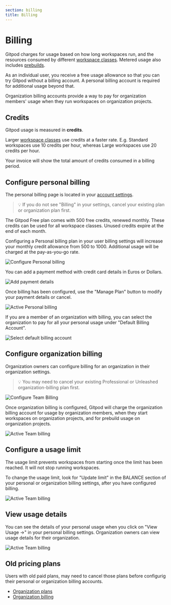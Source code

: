 ```yaml
---
section: billing
title: Billing
---
```


<script context="module">
  export const prerender = true;
</script>

# Billing

Gitpod charges for usage based on how long workspaces run, and the resources consumed by different [workspace classes](/docs/configure/workspaces/workspace-classes). Metered usage also includes [prebuilds](/docs/configure/projects/prebuilds).

As an individual user, you receive a free usage allowance so that you can try Gitpod without a billing account. A personal billing account is required for additional usage beyond that.

Organization billing accounts provide a way to pay for organization members' usage when they run workspaces on organization projects.

## Credits

Gitpod usage is measured in **credits**.

Larger [workspace classes](/docs/configure/workspaces/workspace-classes) use credits at a faster rate. E.g. Standard workspaces use 10 credits per hour, whereas Large workspaces use 20 credits per hour.

Your invoice will show the total amount of credits consumed in a billing period.

## Configure personal billing

The personal billing page is located in your [account settings](https://gitpod.io/account).

> 💡 If you do not see "Billing" in your settings, cancel your existing plan or organization plan first.

The Gitpod Free plan comes with 500 free credits, renewed monthly. These credits can be used for all workspace classes. Unused credits expire at the end of each month.

Configuring a Personal billing plan in your user billing settings will increase your monthly credit allowance from 500 to 1000. Additional usage will be charged at the pay-as-you-go rate.

![Configure Personal billing](../../static/images/docs/billing/configure-personal-billing.png)

You can add a payment method with credit card details in Euros or Dollars.

![Add payment details](../../static/images/docs/billing/add-personal-payment-details.png)

Once billing has been configured, use the "Manage Plan" button to modify your payment details or cancel.

![Active Personal billing](../../static/images/docs/billing/active-personal-billing.png)

If you are a member of an organization with billing, you can select the organization to pay for all your personal usage under "Default Billing Account".

![Select default billing account](../../static/images/docs/billing/select-default-billing-account.png)

## Configure organization billing

Organization owners can configure billing for an organization in their organization settings.

> 💡 You may need to cancel your existing Professional or Unleashed organization-billing plan first.

![Configure Team Billing](../../static/images/docs/billing/configure-team-billing.png)

Once organization billing is configured, Gitpod will charge the organization billing account for usage by organization members, when they start workspaces on organization projects, and for prebuild usage on organization projects.

![Active Team billing](../../static/images/docs/billing/active-team-billing.png)

## Configure a usage limit

The usage limit prevents workspaces from starting once the limit has been reached. It will not stop running workspaces.

To change the usage limit, look for "Update limit" in the BALANCE section of your personal or organization billing settings, after you have configured billing.

![Active Team billing](../../static/images/docs/billing/update-usage-limit-2.png)

## View usage details

You can see the details of your personal usage when you click on "View Usage →" in your personal billing settings. Organization owners can view usage details for their organization.

![Active Team billing](../../static/images/docs/billing/view-team-usage-details.png)

## Old pricing plans

Users with old paid plans, may need to cancel those plans before configurig their personal or organization billing accounts.

- [Organization plans](/docs/configure/billing/org-plans)
- [Organization billing](/docs/configure/billing/org-billing)
